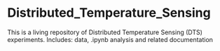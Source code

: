 # Distributed_Temperature_Sensing
This is a living repository of Distributed Temperature Sensing (DTS) experiments. Includes: data, .ipynb analysis and related documentation
